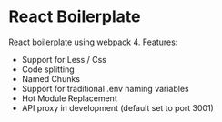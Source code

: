 # React Boilerplate

React boilerplate using webpack 4.
Features:
* Support for Less / Css
* Code splitting
* Named Chunks
* Support for traditional .env naming variables
* Hot Module Replacement
* API proxy in development (default set to port 3001)